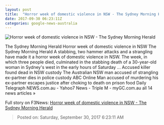 ```yaml
---
layout: post
title:  "Horror week of domestic violence in NSW - The Sydney Morning Herald"
date: 2017-09-30 06:23:11Z
categories: google-news-australia
---
```


![Horror week of domestic violence in NSW - The Sydney Morning Herald](http://www.smh.com.au/content/dam/images/g/y/p/o/e/q/image.related.articleLeadwide.620x349.gyrtqu.png/1506752517146.jpg)

The Sydney Morning Herald Horror week of domestic violence in NSW The Sydney Morning Herald A stabbing, two hammer attacks and a strangling have made it a horror week of domestic violence in NSW. The week, in which three people died, culminated in the stabbing death of a 30-year-old woman in Sydney's west in the early hours of Saturday ... Accused killer found dead in NSW custody The Australian NSW man accused of strangling ex-partner dies in police custody ABC Online Man accused of murdering his ex-partner escapes justice after choking to death on prison food Daily Telegraph NEWS.com.au - Yahoo7 News - Triple M - myGC.com.au all 14 news articles »


Full story on F3News: [Horror week of domestic violence in NSW - The Sydney Morning Herald](http://www.f3nws.com/n/STjhdE)

> Posted on: Saturday, September 30, 2017 6:23:11 AM
